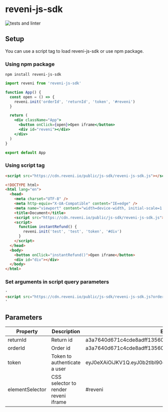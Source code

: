 # reveni-js-sdk

![tests and linter](https://github.com/reveni-io/reveni-js-sdk/actions/workflows/main.yml/badge.svg)

## Setup

You can use a script tag to load reveni-js-sdk or use npm package.

### Using npm package

```
npm install reveni-js-sdk
```

```jsx
import reveni from 'reveni-js-sdk'

function App() {
  const open = () => {
    reveni.init('orderId', 'returnId', 'token', '#reveni')
  }

  return (
    <div className="App">
      <button onClick={open}>Open iframe</button>
      <div id="reveni"></div>
    </div>
  )
}

export default App
```

### Using script tag

```html
<script src="https://cdn.reveni.io/public/js-sdk/reveni-js-sdk.js"></script>
```

```html
<!DOCTYPE html>
<html lang="en">
  <head>
    <meta charset="UTF-8" />
    <meta http-equiv="X-UA-Compatible" content="IE=edge" />
    <meta name="viewport" content="width=device-width, initial-scale=1.0" />
    <title>Document</title>
    <script src="https://cdn.reveni.io/public/js-sdk/reveni-js-sdk.js"></script>
    <script>
      function instantRefund() {
        reveni.init('test', 'test', 'token', '#div')
      }
    </script>
  </head>
  <body>
    <button onClick="instantRefund()">Open iframe</button>
    <div id="div"></div>
  </body>
</html>
```

### Set arguments in script query parameters

```html
'
<script src="https://cdn.reveni.io/public/js-sdk/reveni-js-sdk.js?orderId=test&returnId=test2&elementSelector=#div&token=tokenTest"></script>
'
```

## Parameters

| Property        | Description                          | Example                                                       |
| --------------- | ------------------------------------ | ------------------------------------------------------------- |
| returnId        | Return id                            | a3a7640d671c4cde8adff13560e25f7b                              |
| orderId         | Order id                             | a3a7640d671c4cde8adff13560e25f7b                              |
| token           | Token to authenticate a user         | eyJ0eXAiOiJKV1Q.eyJ0b2tlbl90eXBlIjoiYWNjZXNzIiwifQ.vWXQ2gwzuM |
| elementSelector | CSS selector to render reveni iframe | #reveni                                                       |
